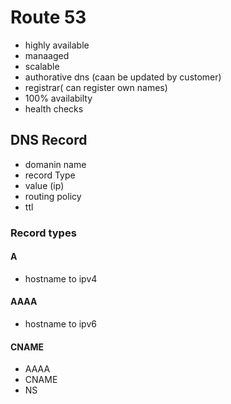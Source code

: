 # Route 53
- highly available 
- manaaged
- scalable
- authorative dns (caan be updated by customer)
- registrar( can register own names)
- 100% availabilty
- health checks


## DNS Record
- domanin name
- record Type
- value (ip)
- routing policy
- ttl
### Record types
#### A
- hostname to ipv4
#### AAAA
- hostname to ipv6
#### CNAME
- AAAA
- CNAME
- NS
